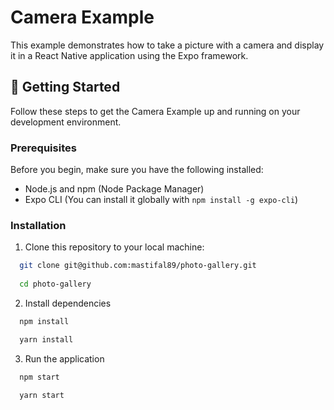 # Camera Example

This example demonstrates how to take a picture with a camera and display it in a React Native application using the Expo framework.

## 🚀 Getting Started

Follow these steps to get the Camera Example up and running on your development environment.

### Prerequisites

Before you begin, make sure you have the following installed:

- Node.js and npm (Node Package Manager)
- Expo CLI (You can install it globally with `npm install -g expo-cli`)

### Installation

1. Clone this repository to your local machine:

```bash
  git clone git@github.com:mastifal89/photo-gallery.git
  
  cd photo-gallery
```

2. Install dependencies

```bash
  npm install

  yarn install
  ```

3. Run the application

```bash
  npm start

  yarn start
```

